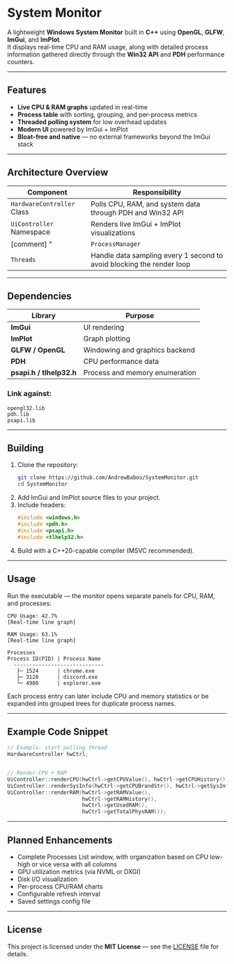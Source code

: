 # System Monitor

A lightweight **Windows System Monitor** built in **C++** using **OpenGL**, **GLFW**, **ImGui**, and **ImPlot**.  
It displays real-time CPU and RAM usage, along with detailed process information gathered directly through the **Win32 API** and **PDH** performance counters.

---

## Features

- **Live CPU & RAM graphs** updated in real-time  
- **Process table** with sorting, grouping, and per-process metrics  
- **Threaded polling system** for low overhead updates  
- **Modern UI** powered by ImGui + ImPlot  
- **Bloat-free and native** — no external frameworks beyond the ImGui stack  

---

## Architecture Overview

| Component | Responsibility |
|------------|----------------|
| `HardwareController` Class | Polls CPU, RAM, and system data through PDH and Win32 API |
| `UiController` Namespace | Renders live ImGui + ImPlot visualizations |
[comment] "| `ProcessManager` | Enumerates and groups processes via `CreateToolhelp32Snapshot` |"
| `Threads` | Handle data sampling every 1 second to avoid blocking the render loop |

---

## Dependencies

| Library | Purpose |
|----------|----------|
| **ImGui** | UI rendering |
| **ImPlot** | Graph plotting |
| **GLFW / OpenGL** | Windowing and graphics backend |
| **PDH** | CPU performance data |
| **psapi.h / tlhelp32.h** | Process and memory enumeration |

### Link against:
```
opengl32.lib
pdh.lib
psapi.lib
```

---

## Building

1. Clone the repository:
   ```bash
   git clone https://github.com/AndrewBabos/SystemMonitor.git
   cd SystemMonitor
   ```
2. Add ImGui and ImPlot source files to your project.
3. Include headers:
   ```cpp
   #include <windows.h>
   #include <pdh.h>
   #include <psapi.h>
   #include <tlhelp32.h>
   ```
4. Build with a C++20-capable compiler (MSVC recommended).

---

## Usage

Run the executable — the monitor opens separate panels for CPU, RAM, and processes:

```
CPU Usage: 42.7%
[Real-time line graph]

RAM Usage: 63.1%
[Real-time line graph]

Processes
Process ID(PID) | Process Name
  -----------------------------
   ├─ 1524      | chrome.exe
   ├─ 3128      | discord.exe
   └─ 4980      | explorer.exe
```

Each process entry can later include CPU and memory statistics or be expanded into grouped trees for duplicate process names.

---

## Example Code Snippet

```cpp
// Example: start polling thread
HardwareController hwCtrl;


// Render CPU + RAM
UiController::renderCPU(hwCtrl->getCPUValue(), hwCtrl->getCPUHistory());
UiController::renderSysInfo(hwCtrl->getCPUBrandStr(), hwCtrl->getSysInfo());
UiController::renderRAM(hwCtrl->getRAMValue(),
                        hwCtrl->getRAMHistory(),
                        hwCtrl->getUsedRAM(),
                        hwCtrl->getTotalPhysRAM());
```

---

## Planned Enhancements

- Complete Processes List window, with organization based on CPU low-high or vice versa with all columns
- GPU utilization metrics (via NVML or DXGI)  
- Disk I/O visualization  
- Per-process CPU/RAM charts  
- Configurable refresh interval
- Saved settings config file

---

## License

This project is licensed under the **MIT License** — see the [LICENSE](LICENSE) file for details.
